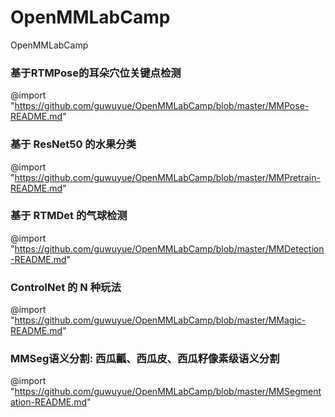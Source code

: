 # OpenMMLabCamp
OpenMMLabCamp

### 基于RTMPose的耳朵穴位关键点检测

@import "https://github.com/guwuyue/OpenMMLabCamp/blob/master/MMPose-README.md"


### 基于 ResNet50 的水果分类

@import "https://github.com/guwuyue/OpenMMLabCamp/blob/master/MMPretrain-README.md"


### 基于 RTMDet 的气球检测

@import "https://github.com/guwuyue/OpenMMLabCamp/blob/master/MMDetection-README.md"

### ControlNet 的 N 种玩法

@import "https://github.com/guwuyue/OpenMMLabCamp/blob/master/MMagic-README.md"

### MMSeg语义分割: 西瓜瓤、西瓜皮、西瓜籽像素级语义分割

@import "https://github.com/guwuyue/OpenMMLabCamp/blob/master/MMSegmentation-README.md"